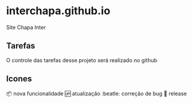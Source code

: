 # interchapa.github.io

Site Chapa Inter
## Tarefas

O controle das tarefas desse projeto será realizado no github

## Icones

:package: nova funcionalidade
:up: atualização
:beatle: correção de bug
:checkered_flag: release